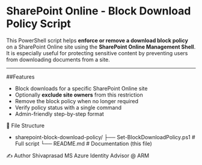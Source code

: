 # SharePoint Online - Block Download Policy Script

This PowerShell script helps **enforce or remove a download block policy** on a SharePoint Online site using the **SharePoint Online Management Shell**. It is especially useful for protecting sensitive content by preventing users from downloading documents from a site.

---

##Features

- Block downloads for a specific SharePoint Online site
- Optionally **exclude site owners** from this restriction
- Remove the block policy when no longer required
- Verify policy status with a single command
- Admin-friendly step-by-step format



📄 File Structure
- sharepoint-block-download-policy/
├── Set-BlockDownloadPolicy.ps1    # Full script
└── README.md                      # Documentation (this file)



✍️ Author
Shivaprasad MS
Azure Identity Advisor @ ARM
